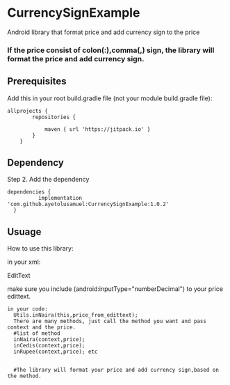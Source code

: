 # CurrencySignExample
Android library that format price and add currency sign to the price
### If the price consist of colon(:),comma(,) sign, the library will format the price and add currency sign.


## Prerequisites

Add this in your root build.gradle file (not your module build.gradle file):


```shell
allprojects {
		repositories {
			
			maven { url 'https://jitpack.io' }
		}
	}
```

  
  ## Dependency
  
  Step 2. Add the dependency
  
 
  ```shell
dependencies {
	        implementation 'com.github.ayetolusamuel:CurrencySignExample:1.0.2'
	}
```


## Usuage

How to use this library:

in your xml:

EditText

    
   
   make sure you include (android:inputType="numberDecimal") to your price edittext.
       
	
	
	
	
	
	
	
	
	in your code:
	  Utils.inNaira(this,price_from_edittext); 
	  There are many methods, just call the method you want and pass context and the price.
	  #list of method
	  inNaira(context,price);
	  inCedis(context,price);
	  inRupee(context,price); etc
	  
	  
	  #The library will format your price and add currency sign,based on the method.
	
	
	
	
